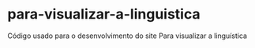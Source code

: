 # para-visualizar-a-linguistica
Código usado para o desenvolvimento do site Para visualizar a linguística
